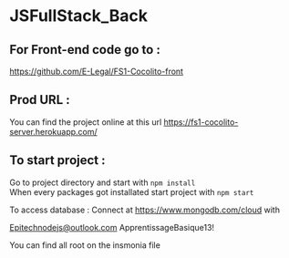 # JSFullStack_Back

## For Front-end code go to :

https://github.com/E-Legal/FS1-Cocolito-front

## Prod URL :

You can find the project online at this url https://fs1-cocolito-server.herokuapp.com/

## To start project :

Go to project directory and start with `npm install` <br />
When every packages got installated start project with `npm start`

To access database : 
Connect at https://www.mongodb.com/cloud with 

Epitechnodejs@outlook.com
ApprentissageBasique13!

You can find all root on the insmonia file